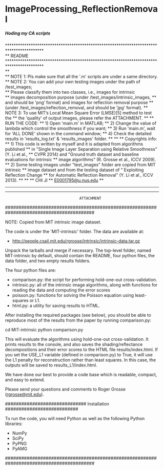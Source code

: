 # ImageProcessing_ReflectionRemoval
##### Hoding my CA scripts

*****************************************************************************************<br />
**                                         README                                        <br />
*****************************************************************************************<br />
**                                                                                       <br />
**	NOTE 1: Pls make sure that all the '.m' scripts are under a same directory.          <br />
**	NOTE 2: You can add your own testing images under the path of /test_images;          <br />
**              Please classify them into two classes, i.e., images for intrinsic        <br />
**              images decomposition purpose (under /test_images/intrinsic_images, 
**              and should be 'png’ format) and images for reflection removal purpose
**              (under /test_images/reflection_removal, and should be 'jpg' format).
**	NOTE 3:  To use MIT’s Local Mean Square Error (LMSE)[5] method to test the 
**              the 'quality' of output images, please refer the ATTACHMENT.
**
**	RUN THE CODE:
**	1) Open 'main.m' in MATLAB;
**	2) Change the value of lambda which control the smoothness if you want; 
**	3) Run 'main.m', wait for 'ALL DONE' shown in the command window;
**	4) Check the detailed results in 'results_log.txt' & 'results_images' folder.
**
**
**	Copyrights info:
**	1) This code is written by myself and it is adapted from algorithms published
**   	   in "Single Image Layer Separation using Relative Smoothness" (Y. Li et al.,
**   	   CVPR 2014) and "Ground truth dataset and baseline evaluations for intrinsic
**   	   image algorithms" (R. Grosse et al., ICCV 2009).
**	2) Some testing images under "test_images" folder are copied from MIT intrinsic 
**   	   image dataset and from the testing dataset of " Exploiting Reflection Change 
**   	   for Automatic Reflection Removal" (Y. Li et al., ICCV 2013).
**
**
**                                                                              CHI JI
**                                                                  E0001795@u.nus.edu
**
*****************************************************************************************
*****************************************************************************************





                                      ATTACHMENT
#########################################################################################

NOTE: Copied from MIT intrinsic image dataset.


The code is under the 'MIT-intrinsic' folder.
The data are available at: 
* http://people.csail.mit.edu/rgrosse/intrinsic/intrinsic-data.tar.gz

Unpack the tarballs and merge if necessary. The top-level folder, named
MIT-intrinsic by default, should contain the README, four python
files, the data folder, and two empty results folders.

The four python files are:
* comparison.py: the script for performing hold-one-out cross-validation.
* intrinsic.py: all of the intrinsic image algorithms, along with functions
        for reading the data and computing the error scores
* poisson.py: functions for solving the Poisson equation using least-squares or L1.
* html.py: a utility for saving results to HTML.

After installing the required packages (see below), you should be able to
reproduce most of the results from the paper by running comparison.py:

   cd MIT-intrinsic
   python comparison.py

This will evaluate the algorithms using hold-one-out cross-validation. It prints
results to the console, and also saves the shading/reflectance decompositions and
their error scores to the HTML file results/index.html. If you set the USE_L1
variable (defined in comparison.py) to True, it will use the L1 penalty for reconstruction
rather than least squares. In this case, the outputs will be saved to results_L1/index.html.

We have done our best to provide a code base which is readable, compact, and easy to
extend.

Please send your questions and comments to Roger Grosse (rgrosse@mit.edu).



############################## Installation ###########################

To run the code, you will need Python as well as the following
Python libraries:
* NumPy
* SciPy
* PyPNG
* PyAMG

#########################################################################################


